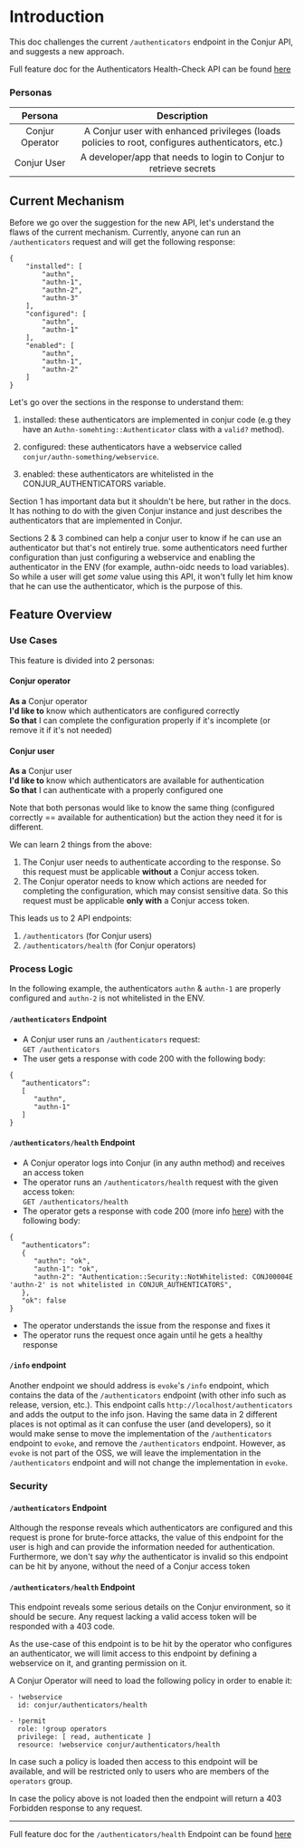 # Introduction

This doc challenges the current `/authenticators` endpoint in the Conjur API, and
suggests a new approach.

Full feature doc for the Authenticators Health-Check API can be found [here](authenticators_health_api.md)

### Personas

|     **Persona**    |                       **Description**                             |
|:---------------:|:-----------------------------------------------------------------:|
| Conjur Operator | A Conjur user with enhanced privileges (loads policies to root, configures authenticators, etc.) |
| Conjur User     | A developer/app that needs to login to Conjur to retrieve secrets |

## Current Mechanism

Before we go over the suggestion for the new API, let's understand the flaws of
the current mechanism. Currently, anyone can run an `/authenticators` request 
and will get the following response:
```
{
    "installed": [
        "authn",
        "authn-1",
        "authn-2",
        "authn-3"
    ],
    "configured": [
        "authn",
        "authn-1"
    ],
    "enabled": [
        "authn",
        "authn-1",
        "authn-2"
    ]
}
```

Let's go over the sections in the response to understand them:

1. installed: these authenticators are implemented in conjur code 
(e.g they have an `Authn-somehting::Authenticator` class with a `valid?` method).

2. configured: these authenticators have a webservice called 
`conjur/authn-something/webservice`.

3. enabled: these authenticators are whitelisted in the CONJUR_AUTHENTICATORS variable.

Section 1 has important data but it shouldn't be here, but rather in the docs. It has
nothing to do with the given Conjur instance and just describes the authenticators that
are implemented in Conjur.

Sections 2 & 3 combined can help a conjur user to know if he can use an authenticator
but that's not entirely true. some authenticators need further configuration than 
just configuring a webservice and enabling the authenticator in the ENV (for example, 
authn-oidc needs to load variables). So while a user will get _some_ value using this API, 
it won't fully let him know that he can use the authenticator, which is the purpose of this.

## Feature Overview 

### Use Cases

This feature is divided into 2 personas:

#### Conjur operator

**As a** Conjur operator\
**I'd like to** know which authenticators are configured correctly\
**So that** I can complete the configuration properly if it's incomplete (or remove
it if it's not needed)

#### Conjur user

**As a** Conjur user\
**I'd like to** know which authenticators are available for authentication\
**So that** I can authenticate with a properly configured one

Note that both personas would like to know the same thing (configured correctly == available for authentication)
but the action they need it for is different. 

We can learn 2 things from the above:

1. The Conjur user needs to authenticate according to the response. So this request must be applicable **without** a Conjur access token. 
1. The Conjur operator needs to know which actions are needed for completing the configuration,
which may consist sensitive data. So this request must be applicable **only with** a Conjur access token.

This leads us to 2 API endpoints:

1. `/authenticators` (for Conjur users)
2. `/authenticators/health` (for Conjur operators)

### Process Logic

In the following example, the authenticators `authn` & `authn-1` are properly configured
and `authn-2` is not whitelisted in the ENV.

#### `/authenticators` Endpoint

- A Conjur user runs an `/authenticators` request:\
`GET /authenticators`
- The user gets a response with code 200 with the following body:
```
{
   “authenticators”:
   [
      "authn",
      "authn-1"
   ]
}
```

#### `/authenticators/health` Endpoint

- A Conjur operator logs into Conjur (in any authn method) and receives an access token
- The operator runs an `/authenticators/health` request with the given access token:\
`GET /authenticators/health`
- The operator gets a response with code 200 (more info [here](authenticators_health_api.md#response-code-for-unhealthy-authenticators)) with the following body:
```
{
   “authenticators”:
   {
      "authn": "ok",
      "authn-1": "ok",
      "authn-2": "Authentication::Security::NotWhitelisted: CONJ00004E 'authn-2' is not whitelisted in CONJUR_AUTHENTICATORS", 
   },
   "ok": false
}
```
- The operator understands the issue from the response and fixes it
- The operator runs the request once again until he gets a healthy response

#### `/info` endpoint

Another endpoint we should address is `evoke`'s `/info` endpoint, which contains the data of the `/authenticators` endpoint
(with other info such as release, version, etc.). This endpoint calls `http://localhost/authenticators` and adds the output to the info
json. Having the same data in 2 different places is not optimal as it can confuse the user (and developers), so it would make sense to move the
implementation of the `/authenticators` endpoint to `evoke`, and remove the `/authenticators` endpoint.
However, as `evoke` is not part of the OSS, we will leave the implementation in the `/authenticators` endpoint and will not change the implementation in `evoke`.

### Security

#### `/authenticators` Endpoint

Although the response reveals which authenticators are configured and this request is prone
for brute-force attacks, the value of this endpoint for the user is high and can
provide the information needed for authentication. Furthermore, we don't say _why_
the authenticator is invalid so this endpoint can be hit by anyone,
without the need of a Conjur access token

#### `/authenticators/health` Endpoint

This endpoint reveals some serious details on the Conjur environment, so it should be 
secure. Any request lacking a valid access token will be responded with a 403 code.

As the use-case of this endpoint is to be hit by the operator who configures an
authenticator, we will limit access to this endpoint by defining a webservice on it,
and granting permission on it.

A Conjur Operator will need to load the following policy in order to enable it:
```
- !webservice
  id: conjur/authenticators/health
  
- !permit
  role: !group operators
  privilege: [ read, authenticate ]
  resource: !webservice conjur/authenticators/health
```

In case such a policy is loaded then access to this endpoint will be available, and
will be restricted only to users who are members of the `operators` group. 

In case the policy above is not loaded then the endpoint will return a 403 Forbidden response to any request.

---

Full feature doc for the `/authenticators/health` Endpoint can be found [here](authenticators_health_api.md)